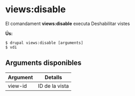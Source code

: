 # views:disable
El comandament **views:disable** executa Deshabilitar vistes

**Ús:**
```
$ drupal views:disable [arguments] 
$ vdi  
```

## Arguments disponibles
Argument | Detalls
---------|-------------
view-id | ID de la vista
